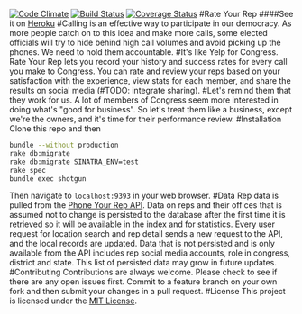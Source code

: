 [![Code Climate](https://codeclimate.com/github/msimonborg/rate-your-rep/badges/gpa.svg)](https://codeclimate.com/github/msimonborg/rate-your-rep)
[![Build Status](https://travis-ci.org/msimonborg/rate-your-rep.svg?branch=master)](https://travis-ci.org/msimonborg/rate-your-rep)
[![Coverage Status](https://coveralls.io/repos/github/msimonborg/rate-your-rep/badge.svg?branch=master)](https://coveralls.io/github/msimonborg/rate-your-rep?branch=master)
#Rate Your Rep
####See it on [Heroku](https://rateyourrep.herokuapp.com)
#Calling is an effective way to participate in our democracy.
As more people catch on to this idea and make more calls, some elected officials will try to hide behind high call volumes and avoid picking up the phones. We need to hold them accountable.
#It's like Yelp for Congress.
Rate Your Rep lets you record your history and success rates for every call you make to Congress. You can rate and review your reps based on your satisfaction with the experience, view stats for each member, and share the results on social media (#TODO: integrate sharing).
#Let's remind them that they work for us.
A lot of members of Congress seem more interested in doing what's "good for business". So let's treat them like a business, except we're the owners, and it's time for their performance review.
#Installation
Clone this repo and then
```bash
bundle --without production
rake db:migrate
rake db:migrate SINATRA_ENV=test
rake spec
bundle exec shotgun
```
Then navigate to `localhost:9393` in your web browser.
#Data
Rep data is pulled from the [Phone Your Rep API](https://github.com/phoneyourrep/phone-your-rep-api). Data on reps and their offices that is assumed not to change is persisted to the database after the first time it is retrieved so it will be available in the index and for statistics. Every user request for location search and rep detail sends a new request to the API, and the local records are updated. Data that is not persisted and is only available from the API includes rep social media accounts, role in congress, district and state. This list of persisted data may grow in future updates.
#Contributing
Contributions are always welcome. Please check to see if there are any open issues first. Commit to a feature branch on your own fork and then submit your changes in a pull request.
#License
This project is licensed under the [MIT License](https://github.com/msimonborg/rate-your-rep/blob/master/LICENSE).
